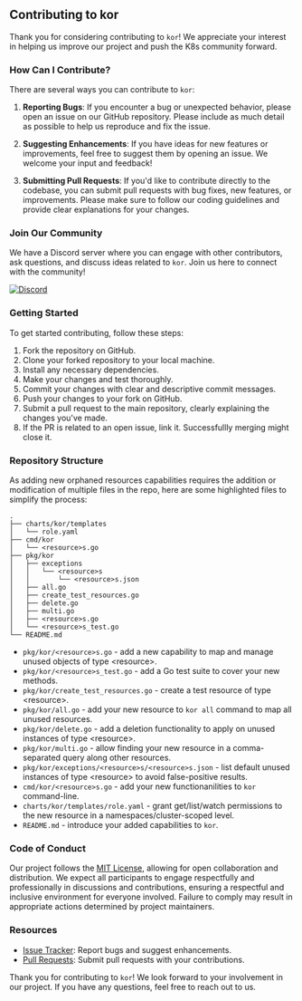 ## Contributing to kor

Thank you for considering contributing to `kor`! We appreciate your interest in helping us improve our project and push the K8s community forward.

### How Can I Contribute?

There are several ways you can contribute to `kor`:

1. **Reporting Bugs**: If you encounter a bug or unexpected behavior, please open an issue on our GitHub repository. Please include as much detail as possible to help us reproduce and fix the issue.

2. **Suggesting Enhancements**: If you have ideas for new features or improvements, feel free to suggest them by opening an issue. We welcome your input and feedback!

3. **Submitting Pull Requests**: If you'd like to contribute directly to the codebase, you can submit pull requests with bug fixes, new features, or improvements. Please make sure to follow our coding guidelines and provide clear explanations for your changes.

### Join Our Community

We have a Discord server where you can engage with other contributors, ask questions, and discuss ideas related to `kor`. Join us here to connect with the community!

[![Discord](https://discord.com/api/guilds/1159544275722321990/embed.png)](https://discord.gg/ajptYPwcJY)

### Getting Started

To get started contributing, follow these steps:

1. Fork the repository on GitHub.
2. Clone your forked repository to your local machine.
3. Install any necessary dependencies.
4. Make your changes and test thoroughly.
5. Commit your changes with clear and descriptive commit messages.
6. Push your changes to your fork on GitHub.
7. Submit a pull request to the main repository, clearly explaining the changes you've made.
8. If the PR is related to an open issue, link it. Successfullly merging might close it.

### Repository Structure
As adding new orphaned resources capabilities requires the addition or modification of multiple files in the repo, here are some highlighted files to simplify the process:

```
.
├── charts/kor/templates
│   └── role.yaml
├── cmd/kor
│   └── <resource>s.go
├── pkg/kor
│   ├── exceptions
│   │   └── <resource>s
│   │       └── <resource>s.json
│   ├── all.go
│   ├── create_test_resources.go
│   ├── delete.go
│   ├── multi.go
│   ├── <resource>s.go
│   └── <resource>s_test.go
└── README.md
```

- `pkg/kor/<resource>s.go` - add a new capability to map and manage unused objects of type \<resource>.
- `pkg/kor/<resource>s_test.go` - add a Go test suite to cover your new methods.
- `pkg/kor/create_test_resources.go` - create a test resource of type \<resource>.
- `pkg/kor/all.go` - add your new resource to `kor all` command to map all unused resources.
- `pkg/kor/delete.go` - add a deletion functionality to apply on unused instances of type \<resource>.
- `pkg/kor/multi.go` - allow finding your new resource in a comma-separated query along other resources.
- `pkg/kor/exceptions/<resource>s/<resource>s.json` - list default unused instances of type \<resource> to avoid false-positive results.
- `cmd/kor/<resource>s.go` - add your new functionanilities to `kor` command-line.
- `charts/kor/templates/role.yaml` - grant get/list/watch permissions to the new resource in a namespaces/cluster-scoped level.
- `README.md` - introduce your added capabilities to `kor`.

### Code of Conduct

Our project follows the [MIT License](https://github.com/yonahd/kor/blob/main/LICENSE), allowing for open collaboration and distribution. We expect all participants to engage respectfully and professionally in discussions and contributions, ensuring a respectful and inclusive environment for everyone involved. Failure to comply may result in appropriate actions determined by project maintainers.

### Resources

- [Issue Tracker](https://github.com/yonahd/kor/issues): Report bugs and suggest enhancements.
- [Pull Requests](https://github.com/yonahd/kor/pulls): Submit pull requests with your contributions.

Thank you for contributing to `kor`! We look forward to your involvement in our project. If you have any questions, feel free to reach out to us.
